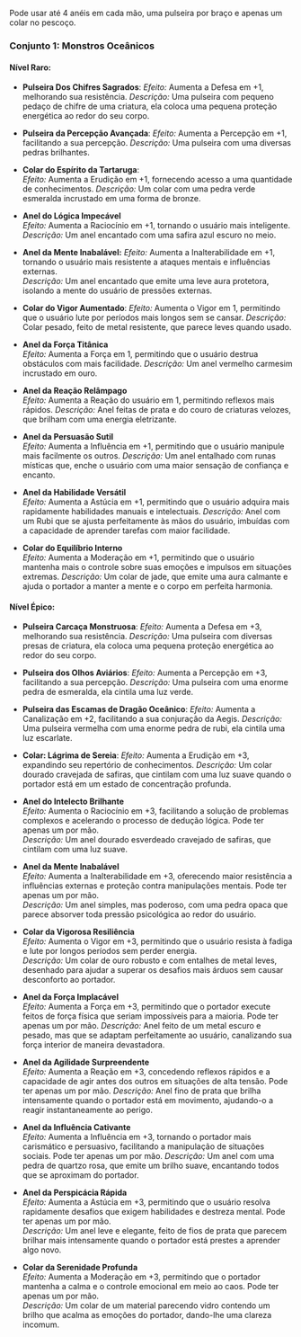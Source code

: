 Pode usar até 4 anéis em cada mão, uma pulseira por braço e apenas um colar no pescoço. 
### Conjunto 1: Monstros Oceânicos

#### Nível Raro:

- **Pulseira Dos Chifres Sagrados**: 
	 _Efeito:_ Aumenta a Defesa em +1, melhorando sua resistência. 
     _Descrição:_ Uma pulseira com pequeno pedaço de chifre de uma criatura, ela coloca uma pequena proteção energética ao redor do seu corpo.
	
- **Pulseira da Percepção Avançada**: 
	 _Efeito:_ Aumenta a Percepção em +1, facilitando a sua percepção. 
     _Descrição:_ Uma pulseira com uma diversas pedras brilhantes.
     
- **Colar do Espírito da Tartaruga**: 	
	 _Efeito:_ Aumenta a Erudição em +1, fornecendo acesso a uma quantidade de conhecimentos.
	 _Descrição:_ Um colar com uma pedra verde esmeralda incrustado em uma forma de bronze.
	
- **Anel do Lógica Impecável**	
	 _Efeito:_ Aumenta a Raciocínio em +1, tornando o usuário mais inteligente.
	 _Descrição:_ Um anel encantado com uma safira azul escuro no meio.
	
- **Anel da Mente Inabalável:** 
	 _Efeito:_ Aumenta a Inalterabilidade em +1, tornando o usuário mais resistente a ataques mentais e influências externas.  
	 _Descrição:_ Um anel encantado que emite uma leve aura protetora, isolando a mente do usuário de pressões externas.
	
- **Colar do Vigor Aumentado**:
	 _Efeito:_ Aumenta o Vigor em 1, permitindo que o usuário lute por períodos mais longos sem se cansar.
	 _Descrição:_ Colar pesado, feito de metal resistente, que parece leves quando usado.
	
- **Anel da Força Titânica**  
	 _Efeito:_ Aumenta a Força em 1, permitindo que o usuário destrua obstáculos com mais facilidade.
	 _Descrição:_ Um anel vermelho carmesim incrustado em ouro.
	
- **Anel da Reação Relâmpago**  
	 _Efeito:_ Aumenta a Reação do usuário em 1, permitindo reflexos mais rápidos.
	 _Descrição:_ Anel feitas de prata e do couro de criaturas velozes, que brilham com uma energia eletrizante.
	
- **Anel da Persuasão Sutil**  
     _Efeito:_ Aumenta a Influência em +1, permitindo que o usuário manipule mais facilmente os outros.
     _Descrição:_ Um anel entalhado com runas místicas que, enche o usuário com uma maior sensação de confiança e encanto.
    
- **Anel da Habilidade Versátil**  
     _Efeito:_ Aumenta a Astúcia em +1, permitindo que o usuário adquira mais rapidamente habilidades manuais e intelectuais.
     _Descrição:_ Anel com um Rubi que se ajusta perfeitamente às mãos do usuário, imbuídas com a capacidade de aprender tarefas com maior facilidade.
    
- **Colar do Equilíbrio Interno**  
     _Efeito:_ Aumenta a Moderação em +1, permitindo que o usuário mantenha mais o controle sobre suas emoções e impulsos em situações extremas.
     _Descrição:_ Um colar de jade, que emite uma aura calmante e ajuda o portador a manter a mente e o corpo em perfeita harmonia.

#### Nível Épico:

- **Pulseira Carcaça Monstruosa**: 
	 _Efeito:_ Aumenta a Defesa em +3, melhorando sua resistência. 
     _Descrição:_ Uma pulseira com diversas presas de criatura, ela coloca uma pequena proteção energética ao redor do seu corpo.
	
- **Pulseira dos Olhos Aviários**: 
	 _Efeito:_ Aumenta a Percepção em +3, facilitando a sua percepção. 
     _Descrição:_ Uma pulseira com uma enorme pedra de esmeralda, ela cintila uma luz verde.
	
- **Pulseira das Escamas de Dragão Oceânico**: 
	 _Efeito:_ Aumenta a Canalização em +2, facilitando a sua conjuração da Aegis.
     _Descrição:_ Uma pulseira vermelha com uma enorme pedra de rubi, ela cintila uma luz escarlate.
	
- **Colar: Lágrima de Sereia**: 
	 _Efeito:_ Aumenta a Erudição em +3, expandindo seu repertório de conhecimentos. 
     _Descrição:_ Um colar dourado cravejada de safiras, que cintilam com uma luz suave quando o portador está em um estado de concentração profunda.
	
- **Anel do Intelecto Brilhante**  
     _Efeito:_ Aumenta o Raciocínio em +3, facilitando a solução de problemas complexos e acelerando o processo de dedução lógica. Pode ter apenas um por mão.  
     _Descrição:_ Um anel dourado esverdeado cravejado de safiras, que cintilam com uma luz suave.
    
- **Anel da Mente Inabalável**  
     _Efeito:_ Aumenta a Inalterabilidade em +3, oferecendo maior resistência a influências externas e proteção contra manipulações mentais. Pode ter apenas um por mão.  
     _Descrição:_ Um anel simples, mas poderoso, com uma pedra opaca que parece absorver toda pressão psicológica ao redor do usuário.
    
- **Colar da Vigorosa Resiliência**  
     _Efeito:_ Aumenta o Vigor em +3, permitindo que o usuário resista à fadiga e lute por longos períodos sem perder energia.  
     _Descrição:_ Um colar de ouro robusto e com entalhes de metal leves, desenhado para ajudar a superar os desafios mais árduos sem causar desconforto ao portador.
    
- **Anel da Força Implacável**  
     _Efeito:_ Aumenta a Força em +3, permitindo que o portador execute feitos de força física que seriam impossíveis para a maioria. Pode ter apenas um por mão.
     _Descrição:_ Anel feito de um metal escuro e pesado, mas que se adaptam perfeitamente ao usuário, canalizando sua força interior de maneira devastadora.
    
- **Anel da Agilidade Surpreendente**  
     _Efeito:_ Aumenta a Reação em +3, concedendo reflexos rápidos e a capacidade de agir antes dos outros em situações de alta tensão. Pode ter apenas um por mão. 
     _Descrição:_ Anel fino de prata que brilha intensamente quando o portador está em movimento, ajudando-o a reagir instantaneamente ao perigo.
    
- **Anel da Influência Cativante**  
     _Efeito:_ Aumenta a Influência em +3, tornando o portador mais carismático e persuasivo, facilitando a manipulação de situações sociais. Pode ter apenas um por mão. 
     _Descrição:_ Um anel com uma pedra de quartzo rosa, que emite um brilho suave, encantando todos que se aproximam do portador.
    
- **Anel da Perspicácia Rápida**  
     _Efeito:_ Aumenta a Astúcia em +3, permitindo que o usuário resolva rapidamente desafios  que exigem habilidades e destreza mental. Pode ter apenas um por mão.   
     _Descrição:_ Um anel leve e elegante, feito de fios de prata que parecem brilhar mais intensamente quando o portador está prestes a aprender algo novo.
    
- **Colar da Serenidade Profunda**  
     _Efeito:_ Aumenta a Moderação em +3, permitindo que o portador mantenha a calma e o controle emocional em meio ao caos. Pode ter apenas um por mão.  
     _Descrição:_ Um colar de um material parecendo vidro contendo um brilho que acalma as emoções do portador, dando-lhe uma clareza incomum.
    